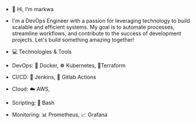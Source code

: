 - 👋 Hi, I’m markwa
- I'm a DevOps Engineer with a passion for leveraging technology to build scalable and efficient systems. My goal is to automate processes, streamline workflows, and contribute to the success of development projects. Let's build something amazing together!

- 💻 Technologies & Tools
- DevOps: 🐳 Docker, ☸️ Kubernetes, 🔧Terraform
- CI/CD: 🚀 Jenkins, 🤖 Gitlab Actions
- Cloud: ☁️ AWS,
- Scripting: 📜 Bash
- Monitoring: 📊 Prometheus, 📈 Grafana

<!---
markwa2000/markwa2000 is a ✨ special ✨ repository because its `README.md` (this file) appears on your GitHub profile.
You can click the Preview link to take a look at your changes.
--->
